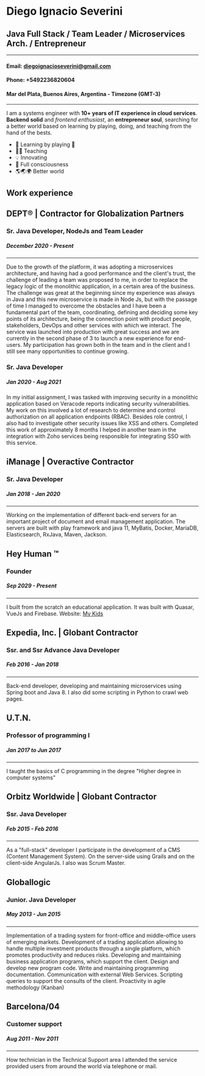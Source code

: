 # **Diego Ignacio Severini**
## **Java Full Stack / Team Leader / Microservices Arch. / Entrepreneur**
---

#### **Email: diegoignacioseverini@gmail.com**
#### **Phone: +5492236820604**
#### Mar del Plata, Buenos Aires, Argentina - Timezone (GMT-3)
---
I am a systems engineer with **10+ years of IT experience in cloud services**. 
**Backend solid** and *frontend enthusiast*, an **entrepreneur soul**, searching for a better world based on learning by playing, doing, and teaching from the hand of the bests.

* 📗 Learning by playing 🥳
* 👨‍🏫 Teaching
* 💡 Innovating 
* 🧘 Full consciousness 
* 🌎🌏🌍 Better world

## **Work experience**
## DEPT® | Contractor for Globalization Partners
### Sr. Java Developer, NodeJs and Team Leader
##### December 2020 - Present 
---
Due to the growth of the platform, it was adopting a microservices architecture, and having had a good performance and the client's trust, the challenge of leading a team was proposed to me, in order to replace the legacy logic of the monolithic application, in a certain area of ​​the business.
The challenge was great at the beginning since my experience was always in Java and this new microservice is made in Node Js, but with the passage of time I managed to overcome the obstacles and I have been a fundamental part of the team, coordinating, defining and deciding some key points of its architecture, being the connection point with product people, stakeholders, DevOps and other services with which we interact.
The service was launched into production with great success and we are currently in the second phase of 3 to launch a new experience for end-users. My participation has grown both in the team and in the client and I still see many opportunities to continue growing.

### Sr. Java Developer
##### Jan 2020 - Aug 2021
In my initial assignment, I was tasked with improving security in a monolithic application based on Veracode reports indicating security vulnerabilities. My work on this involved a lot of research to determine and control authorization on all application endpoints (RBAC). Besides role control, I also had to investigate other security issues like XSS and others. Completed this work of approximately 8 months I helped in another team in the integration with Zoho services being responsible for integrating SSO with this service.

## iManage | Overactive Contractor
### Sr. Java Developer
##### Jan 2018 - Jan 2020
---
Working on the implementation of different back-end servers for an important project of document and email management application. 
The servers are built with play framework and java 11, MyBatis, Docker, MariaDB, Elasticsearch, RxJava, Maven, Jackson.

## Hey Human ™
### Founder
##### Sep 2029 - Present
---
I built from the scratch an educational application. It was built with Quasar, VueJs and Firebase.
Website: [My Kids](https://hey-human.github.io/tres-caras/)

## Expedia, Inc. | Globant Contractor
### Ssr. and Ssr Advance Java Developer
##### Feb 2016 - Jan 2018
---
Back-end developer, developing and maintaining microservices using Spring boot and Java 8. 
I also did some scripting in Python to crawl web pages.

## U.T.N.
### Professor of programming I
##### Jan 2017 to Jun 2017
---
I taught the basics of C programming in the degree "Higher degree in computer systems"

## Orbitz Worldwide | Globant Contractor
### Ssr. Java Developer
##### Feb 2015 - Feb 2016
---
As a "full-stack" developer I participate in the development of a CMS (Content Management System). On the server-side using Grails and on the client-side AngularJs. I also was Scrum Master.

## Globallogic
### Junior. Java Developer
##### May 2013 - Jun 2015
---
Implementation of a trading system for front-office and middle-office users of emerging markets. 
Development of a trading application allowing to handle multiple investment products through a single platform, which promotes productivity and reduces risks.
Developing and maintaining business application programs, which support the client. 
Design and develop new program code. 
Write and maintaining programming documentation. 
Communication with external Web Services. 
Scripting queries to support the consults of the client. 
Proactivity in agile methodology (Kanban) 

## Barcelona/04
### Customer support
##### Aug 2011 - Nov 2011
---
How technician in the Technical Support area I attended the service provided users from around the world via telephone or mail.